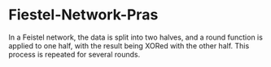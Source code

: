 # Fiestel-Network-Pras
In a Feistel network, the data is split into two halves, and a round function is applied to one half, with the result being XORed with the other half. This process is repeated for several rounds.
